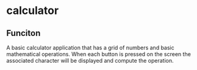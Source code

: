 # calculator
## Funciton
A basic calculator application that has a grid of numbers and basic mathematical operations. When each button is pressed on the screen the associated character will be displayed and compute the operation.
